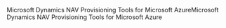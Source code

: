 <span data-ttu-id="092d7-101">Microsoft Dynamics NAV Provisioning Tools for Microsoft Azure</span><span class="sxs-lookup"><span data-stu-id="092d7-101">Microsoft Dynamics NAV Provisioning Tools for Microsoft Azure</span></span>